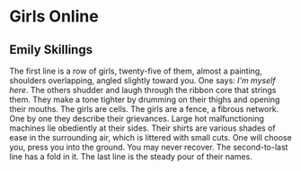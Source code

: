 # Girls Online
## Emily Skillings
The first line is a row of girls,
twenty-five of them, almost
a painting, shoulders overlapping,
angled slightly toward you.
One says: _I’m myself here_.
The others shudder and laugh
through the ribbon core that strings
them. They make a tone tighter
by drumming on their thighs and
opening their mouths. The girls
are cells. The girls are a fence,
a fibrous network. One by one
they describe their grievances.
Large hot malfunctioning
machines lie obediently at their sides.
Their shirts are various shades
of ease in the surrounding air,
which is littered with small cuts.
One will choose you, press you
into the ground. You may never
recover. The second-to-last line
has a fold in it. The last line is
the steady pour of their names.